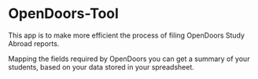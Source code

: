 # OpenDoors-Tool

This app is to make more efficient the process of
filing OpenDoors Study Abroad reports.

Mapping the fields required by OpenDoors
you can get a summary of your students,
based on your data stored in your spreadsheet.

